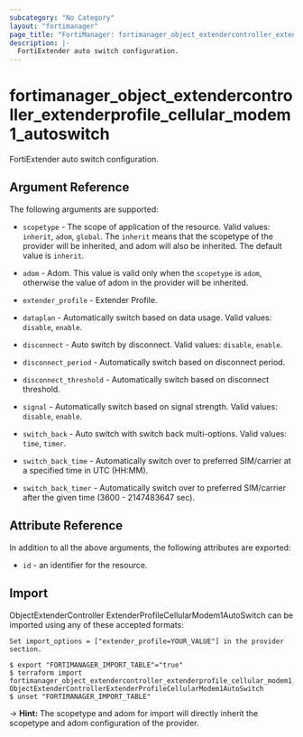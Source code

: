 ```yaml
---
subcategory: "No Category"
layout: "fortimanager"
page_title: "FortiManager: fortimanager_object_extendercontroller_extenderprofile_cellular_modem1_autoswitch"
description: |-
  FortiExtender auto switch configuration.
---
```


# fortimanager_object_extendercontroller_extenderprofile_cellular_modem1_autoswitch
FortiExtender auto switch configuration.

## Argument Reference


The following arguments are supported:

* `scopetype` - The scope of application of the resource. Valid values: `inherit`, `adom`, `global`. The `inherit` means that the scopetype of the provider will be inherited, and adom will also be inherited. The default value is `inherit`.
* `adom` - Adom. This value is valid only when the `scopetype` is `adom`, otherwise the value of adom in the provider will be inherited.
* `extender_profile` - Extender Profile.

* `dataplan` - Automatically switch based on data usage. Valid values: `disable`, `enable`.

* `disconnect` - Auto switch by disconnect. Valid values: `disable`, `enable`.

* `disconnect_period` - Automatically switch based on disconnect period.
* `disconnect_threshold` - Automatically switch based on disconnect threshold.
* `signal` - Automatically switch based on signal strength. Valid values: `disable`, `enable`.

* `switch_back` - Auto switch with switch back multi-options. Valid values: `time`, `timer`.

* `switch_back_time` - Automatically switch over to preferred SIM/carrier at a specified time in UTC (HH:MM).
* `switch_back_timer` - Automatically switch over to preferred SIM/carrier after the given time (3600 - 2147483647 sec).


## Attribute Reference

In addition to all the above arguments, the following attributes are exported:
* `id` - an identifier for the resource.

## Import

ObjectExtenderController ExtenderProfileCellularModem1AutoSwitch can be imported using any of these accepted formats:
```
Set import_options = ["extender_profile=YOUR_VALUE"] in the provider section.

$ export "FORTIMANAGER_IMPORT_TABLE"="true"
$ terraform import fortimanager_object_extendercontroller_extenderprofile_cellular_modem1_autoswitch.labelname ObjectExtenderControllerExtenderProfileCellularModem1AutoSwitch
$ unset "FORTIMANAGER_IMPORT_TABLE"
```
-> **Hint:** The scopetype and adom for import will directly inherit the scopetype and adom configuration of the provider.
